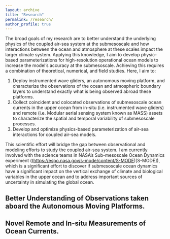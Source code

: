 ```yaml
---
layout: archive
title: "Research"
permalink: /research/
author_profile: true
---
```


The broad goals of my research are to better understand the underlying physics of the coupled air-sea system at the submesoscale and how interactions between the ocean and atmosphere at these scales impact the larger climate system. Applying this knowledge, I aim to develop physic-based parameterizations for high-resolution operational ocean models to increase the model’s accuracy at the submesoscale. Achieving this requires a combination of theoretical, numerical, and field studies. Here, I aim to: 

1. Deploy instrumented wave gliders, an autonomous moving platform, and characterize the observations of the ocean and atmospheric boundary layers to understand exactly what is being observed abroad these platforms. 
2. Collect coincident and colocated observations of submesoscale ocean currents in the upper ocean from in-situ (i.e. instrumented wave gliders) and remote (i.e. Modular aerial sensing system known as MASS) assets to characterize the spatial and temporal variability of submesoscale processes. 
3. Develop and optimize physics-based parameterization of air-sea interactions for coupled air-sea models.

This scientific effort will bridge the gap between observational and modeling efforts to study the coupled air-sea system. I am currently involved with the science teams in NASA’s Sub-mesoscale Ocean Dynamics experiment ((https://espo.nasa.gov/s-mode/content/S-MODE)[S-MODE]), which is a significant effort to discover if submesoscale ocean dynamics have a significant impact on the vertical exchange of climate and biological variables in the upper ocean and to address important sources of uncertainty in simulating the global ocean. 

## Better Understanding of Observations taken aboard the Autonomous Moving Platforms.


## Novel Remote and In-situ Measurements of Ocean Currents. 


